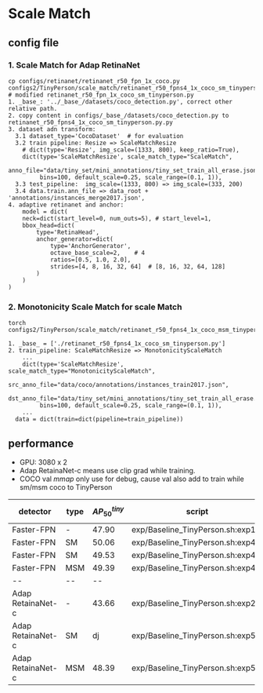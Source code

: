 # Scale Match

## config file
### 1. Scale Match for Adap RetinaNet

```shell script
cp configs/retinanet/retinanet_r50_fpn_1x_coco.py configs2/TinyPerson/scale_match/retinanet_r50_fpns4_1x_coco_sm_tinyperson.py
# modified retinanet_r50_fpn_1x_coco_sm_tinyperson.py
1. _base_: '../_base_/datasets/coco_detection.py', correct other relative path.
2. copy content in configs/_base_/datasets/coco_detection.py to retinanet_r50_fpns4_1x_coco_sm_tinyperson.py.py
3. dataset adn transform:
  3.1 dataset_type='CocoDataset'  # for evaluation
  3.2 train pipeline: Resize => ScaleMatchResize
    # dict(type='Resize', img_scale=(1333, 800), keep_ratio=True),
    dict(type='ScaleMatchResize', scale_match_type="ScaleMatch",
         anno_file="data/tiny_set/mini_annotations/tiny_set_train_all_erase.json",
         bins=100, default_scale=0.25, scale_range=(0.1, 1)),
  3.3 test_pipeline:  img_scale=(1333, 800) => img_scale=(333, 200)
  3.4 data.train.ann_file => data_root + 'annotations/instances_merge2017.json',
4. adaptive retinanet and anchor:
    model = dict(
    neck=dict(start_level=0, num_outs=5), # start_level=1, 
    bbox_head=dict(
        type='RetinaHead',
        anchor_generator=dict(
            type='AnchorGenerator',
            octave_base_scale=2,    # 4
            ratios=[0.5, 1.0, 2.0],
            strides=[4, 8, 16, 32, 64]  # [8, 16, 32, 64, 128]
        )
    )
) 
```

### 2. Monotonicity Scale Match for scale Match  
```shell script
torch configs2/TinyPerson/scale_match/retinanet_r50_fpns4_1x_coco_msm_tinyperson.py

1. _base_ = ['./retinanet_r50_fpns4_1x_coco_sm_tinyperson.py']
2. train_pipeline: ScaleMatchResize => MonotonicityScaleMatch
    ...
    dict(type='ScaleMatchResize', scale_match_type="MonotonicityScaleMatch",
         src_anno_file="data/coco/annotations/instances_train2017.json",
         dst_anno_file="data/tiny_set/mini_annotations/tiny_set_train_all_erase.json",
         bins=100, default_scale=0.25, scale_range=(0.1, 1)),
    ...
  data = dict(train=dict(pipeline=train_pipeline))
```

## performance

- GPU: 3080 x 2
- Adap RetainaNet-c means use clip grad while training.
- COCO val $mmap$ only use for debug, cause val also add to train while sm/msm coco to TinyPerson

detector | type | $AP_{50}^{tiny}$| script | COCO200 val $mmap$ | coco batch/lr
--- | --- | ---| ---| ---| ---
Faster-FPN | - |  47.90 | exp/Baseline_TinyPerson.sh:exp1.2 | - | -
Faster-FPN | SM | 50.06 | exp/Baseline_TinyPerson.sh:exp4.0 | 18.9 | 8x2/0.01
Faster-FPN | SM | 49.53 | exp/Baseline_TinyPerson.sh:exp4.1 | 18.5 | 4x2/0.01
Faster-FPN | MSM | 49.39 | exp/Baseline_TinyPerson.sh:exp4.2 | 12.1 | 4x2/0.01
--| --| --
Adap RetainaNet-c | - | 43.66 | exp/Baseline_TinyPerson.sh:exp2.3 | - | -
Adap RetainaNet-c | SM | dj | exp/Baseline_TinyPerson.sh:exp5.1 | 19.6 | 4x2/0.01
Adap RetainaNet-c | MSM | 48.39 | exp/Baseline_TinyPerson.sh:exp5.2 | 12.9 | 4x2/0.01

